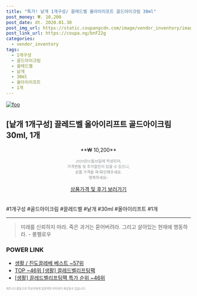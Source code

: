```yaml
--- 
title: "특가! 낱개 1개구성/ 끌레드벨 올아이리프트 골드아이크림 30ml" 
post_money: ₩. 10,200 
post_date: dt. 2020.01.30 
post_img_url: https://static.coupangcdn.com/image/vendor_inventory/images/2019/08/21/14/8/a5af369b-ba07-4f76-b0a1-51ebef9b31b5.jpg 
post_link_url: https://coupa.ng/bnF22g 
categories: 
  - vendor_inventory 
tags: 
  - 1개구성 
  - 골드아이크림 
  - 끌레드벨 
  - 낱개 
  - 30ml 
  - 올아이리프트 
  - 1개 
--- 
```

[![foo](https://static.coupangcdn.com/image/vendor_inventory/images/2019/08/21/14/8/a5af369b-ba07-4f76-b0a1-51ebef9b31b5.jpg)](https://coupa.ng/bnF22g) 

## [낱개 1개구성] 끌레드벨 올아이리프트 골드아이크림 30ml, 1개 
<p style="text-align: center;">**₩ 10,200**</p> 
<p style="text-align: center;"><span style="color: #898c8f; font-family: Georgia,Times,serif; font-size: 0.75em;">2020년01월30일에 작성되어, <br>가격변동 및 추가할인이 있을 수 있으니,<br> 상품 가격을 꼭!확인해주세요.<br>행복하세요~</span> 
</p>	 
<div markdown="0" style="text-align: center;"><a href="https://coupa.ng/bnF22g" class="btn btn--success">상품가격 및 후기 보러가기</a></div> 
<br><br> 
  #1개구성 #골드아이크림 #끌레드벨 #낱개 #30ml #올아이리프트 #1개 
<hr> 

> 미래를 신뢰하지 마라. 죽은 과거는 묻어버려라. 그리고 살아있는 현재에 행동하라. - 롱펠로우 


### POWER LINK

* <a href="https://blog.naver.com/santokki14/221779306502" target="_blank">생활 / 진도끌레베 베스트 ~57위</a>
* <a href="https://blog.naver.com/an0733/221789835031" target="_blank"> TOP ~46위 [생활] 끌레드벨리프팅팩</a>
* <a href="https://blog.naver.com/sakai111/221789835021" target="_blank"> [생활] 끌레드벨리프팅팩 특가 순위 ~46위</a>

<span style="color: #898c8f; font-family: Georgia,Times,serif; font-size: 0.55em;">파트너스활동으로 작성자에게 일정액의 커미션이 제공될수 있습니다.</span> 
